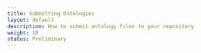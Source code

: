 ```yaml
---
title: Submitting Ontologies
layout: default
description: How to submit ontology files to your repository
weight: 10
status: Preliminary
---
```


